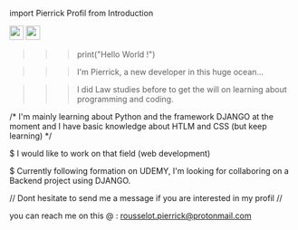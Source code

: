 
import Pierrick Profil from Introduction

 <img width="25px" src="https://cdn.jsdelivr.net/gh/devicons/devicon/icons/python/python-original-wordmark.svg" />  <img width="25px" src="https://cdn.jsdelivr.net/gh/devicons/devicon/icons/django/django-plain.svg" />

>>> print("Hello World !") 

>>> I'm Pierrick, a new developer in this huge ocean... 

>>> I did Law studies before to get the will on learning about programming and coding. 

/* I'm mainly learning about Python and the framework DJANGO at the moment and I have basic knowledge about HTLM and CSS (but keep learning) */

$     I would like to work on that field (web development)

$     Currently following formation on UDEMY, I'm looking for collaboring on a Backend project using DJANGO. 

// Dont hesitate to send me a message if you are interested in my profil // 

you can reach me on this @ : rousselot.pierrick@protonmail.com 
